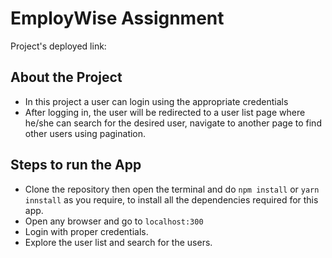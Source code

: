 # EmployWise Assignment

Project's deployed link: 

## About the Project

* In this project a user can login using the appropriate credentials
* After logging in, the user will be redirected to a user list page where he/she can search for the desired user, navigate to another page to find other users using pagination.

## Steps to run the App
* Clone the repository then open the terminal and do `npm install` or `yarn innstall` as you require, to install all the dependencies required for this app.
* Open any browser and go to `localhost:300`
* Login with proper credentials.
* Explore the user list and search for the users.
